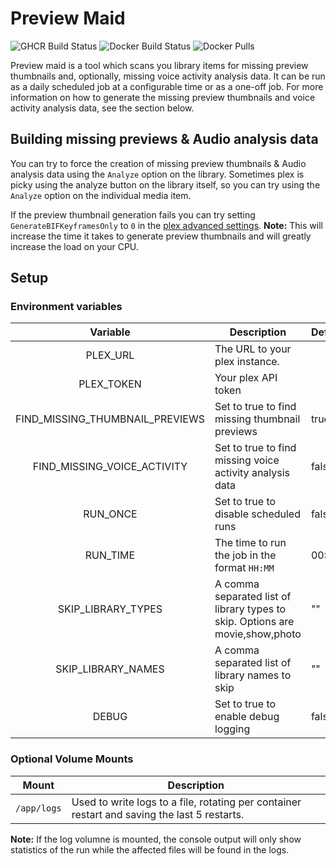 # Preview Maid

![GHCR Build Status](https://github.com/fletchto99/preview-maid/actions/workflows/ghcr.yml/badge.svg)
![Docker Build Status](https://github.com/fletchto99/preview-maid/actions/workflows/docker.yml/badge.svg)
![Docker Pulls](https://img.shields.io/docker/pulls/fletchto99/preview-maid)

Preview maid is a tool which scans you library items for missing preview thumbnails and, optionally, missing voice activity analysis data. It can be run as a daily scheduled job at a configurable time or as a one-off job. For more information on how to generate the missing preview thumbnails and voice activity analysis data, see the section below.

## Building missing previews & Audio analysis data

You can try to force the creation of missing preview thumbnails & Audio analysis data using the `Analyze` option on the library. Sometimes plex is picky using the analyze button on the library itself, so you can try using the `Analyze` option on the individual media item.

If the preview thumbnail generation fails you can try setting `GenerateBIFKeyframesOnly` to `0` in the [plex advanced settings](https://support.plex.tv/articles/201105343-advanced-hidden-server-settings/). **Note:** This will increase the time it takes to generate preview thumbnails and will greatly increase the load on your CPU.

## Setup

### Environment variables

| Variable | Description | Default |
| :----: | --- | --- |
| PLEX_URL | The URL to your plex instance. | |
| PLEX_TOKEN | Your plex API token | |
| FIND_MISSING_THUMBNAIL_PREVIEWS | Set to true to find missing thumbnail previews | true |
| FIND_MISSING_VOICE_ACTIVITY | Set to true to find missing voice activity analysis data | false |
| RUN_ONCE | Set to true to disable scheduled runs | false |
| RUN_TIME | The time to run the job in the format `HH:MM` | 00:00 |
| SKIP_LIBRARY_TYPES | A comma separated list of library types to skip. Options are movie,show,photo | "" |
| SKIP_LIBRARY_NAMES | A comma separated list of library names to skip | "" |
| DEBUG | Set to true to enable debug logging | false |

### Optional Volume Mounts

| Mount | Description |
| :----: | --- |
| `/app/logs` | Used to write logs to a file, rotating per container restart and saving the last 5 restarts. |

**Note:** If the log volumne is mounted, the console output will only show statistics of the run while the affected files will be found in the logs.